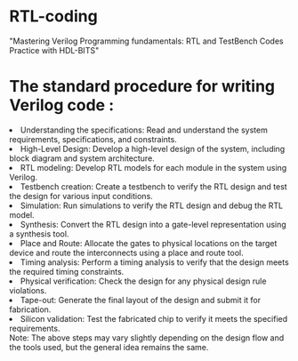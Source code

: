 
<h1> RTL-coding </h1>

"Mastering Verilog Programming fundamentals: RTL and TestBench Codes Practice with HDL-BITS"

<h1> The standard procedure for writing Verilog code : </h1>


<u1>
<li> Understanding the specifications: Read and understand the system requirements, specifications, and constraints. </li>

<li> High-Level Design: Develop a high-level design of the system, including block diagram and system architecture. </li>

<li> RTL modeling: Develop RTL models for each module in the system using Verilog. </li>

<li> Testbench creation: Create a testbench to verify the RTL design and test the design for various input conditions. </li>

<li> Simulation: Run simulations to verify the RTL design and debug the RTL model. </li>

<li> Synthesis: Convert the RTL design into a gate-level representation using a synthesis tool. </li>

<li> Place and Route: Allocate the gates to physical locations on the target device and route the interconnects using a place and route tool. </li>

<li> Timing analysis: Perform a timing analysis to verify that the design meets the required timing constraints. </li>

<li> Physical verification: Check the design for any physical design rule violations. </li>

<li> Tape-out: Generate the final layout of the design and submit it for fabrication. </li>

<li> Silicon validation: Test the fabricated chip to verify it meets the specified requirements. </li>
</u1>
Note: The above steps may vary slightly depending on the design flow and the tools used, but the general idea remains the same.

